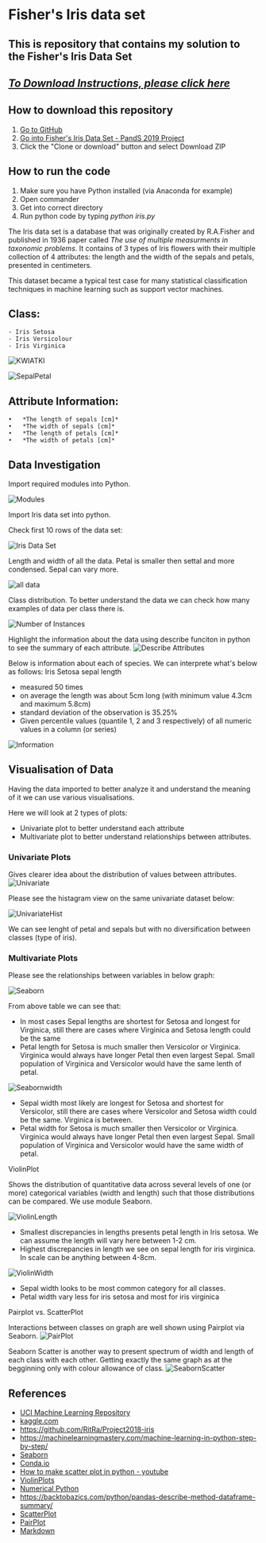 # **Fisher's Iris data set**
## This is repository that contains my solution to the Fisher's Iris Data Set 
## [*To Download Instructions, please click here*](https://github.com/ianmcloughlin/project-pands/raw/master/project.pdf)

## How to download this repository  

1. [Go to GitHub](https://github.com/kmieluu)
2. [Go into Fisher's Iris Data Set - PandS 2019 Project](https://github.com/kmieluu/Fisher-s-Iris-Data-Set---PandS-2019-Project)
3. Click the "Clone or download" button and select Download ZIP

## How to run the code

1. Make sure you have Python installed (via Anaconda for example)
2. Open commander
3. Get into correct directory
4. Run python code by typing *python iris.py*

The Iris data set is a database that was originally created by R.A.Fisher and published in 1936 paper called *The use of multiple measurments in taxonomic problems*. It contains of 3 types of Iris flowers with their multiple collection of 4 attributes: the length and the width of the sepals and petals, presented in centimeters.

This dataset became a typical test case for many statistical classification techniques in machine learning such as support vector machines.


## Class:
    - Iris Setosa
    - Iris Versicolour
    - Iris Virginica


![KWIATKI](https://user-images.githubusercontent.com/47505151/56806631-625ec480-6824-11e9-9108-665023156900.PNG)

![SepalPetal](https://github.com/kmieluu/Fisher-s-Iris-Data-Set---PandS-2019-Project/blob/master/Images/sepalpetal.png)



## Attribute Information: 
    •	*The length of sepals [cm]*
    •	*The width of sepals [cm]*
    •	*The length of petals [cm]*
    •	*The width of petals [cm]*

## Data Investigation

Import required modules into Python.

![Modules](https://github.com/kmieluu/Fisher-s-Iris-Data-Set---PandS-2019-Project/blob/master/Images/modules.PNG)

Import Iris data set into python.

Check first 10 rows of the data set:

![Iris Data Set](https://github.com/kmieluu/Fisher-s-Iris-Data-Set---PandS-2019-Project/blob/master/Images/IrisTop10.PNG)

Length and width of all the data.
Petal is smaller then settal and more condensed. Sepal can vary more.

![all data](https://github.com/kmieluu/Fisher-s-Iris-Data-Set---PandS-2019-Project/blob/master/Images/petalsetallengthgraph.png)

Class distribution.
To better understand the data we can check how many examples of data per class there is.
<br>

![Number of Instances](https://github.com/kmieluu/Fisher-s-Iris-Data-Set---PandS-2019-Project/blob/master/Images/NoI.PNG)

Highlight the information about the data using describe funciton in python to see the summary of each attribute.
![Describe Attributes](https://github.com/kmieluu/Fisher-s-Iris-Data-Set---PandS-2019-Project/blob/master/Images/attrdescr.PNG)

Below is information about each of species. 
We can interprete what's below as follows:
Iris Setosa sepal length 
* measured 50 times
* on average the length was about 5cm long (with minimum value 4.3cm and maximum 5.8cm)
* standard deviation of the observation is 35.25%
* Given percentile values (quantile 1, 2 and 3 respectively) of all numeric values in a column (or series)

![Information](https://github.com/kmieluu/Fisher-s-Iris-Data-Set---PandS-2019-Project/blob/master/Images/Informationaboutdata.PNG)



##  Visualisation of Data

Having the data imported to better analyze it and understand the meaning of it we can use various visualisations.

Here we will look at 2 types of plots:
- Univariate plot to better understand each attribute
- Multivariate plot to better understand relationships between attributes.

### Univariate Plots
Gives clearer idea about the distribution of values between attributes.
![Univariate](https://github.com/kmieluu/Fisher-s-Iris-Data-Set---PandS-2019-Project/blob/master/Images/Univariate.PNG)

Please see the histagram view on the same univariate dataset below:
<br>

![UnivariateHist](https://github.com/kmieluu/Fisher-s-Iris-Data-Set---PandS-2019-Project/blob/master/Images/UnivariateHist.PNG)

We can see lenght of petal and sepals but with no diversification between classes (type of iris).

### Multivariate Plots
Please see the relationships between variables in below graph:

![Seaborn](https://github.com/kmieluu/Fisher-s-Iris-Data-Set---PandS-2019-Project/blob/master/Images/seaborn.png)

From above table we can see that:
* In most cases Sepal lengths are shortest for Setosa and longest for Virginica, still there are cases where Virginica and Setosa length could be the same
* Petal length for Setosa is much smaller then Versicolor or Virginica. Virginica would always have longer Petal then even largest Sepal. Small population of Virginica and Versicolor would have the same lenth of petal.


![Seabornwidth](https://github.com/kmieluu/Fisher-s-Iris-Data-Set---PandS-2019-Project/blob/master/Images/seabornwidth.png)

* Sepal width most likely are longest for Setosa and shortest for Versicolor, still there are cases where Versicolor and Setosa width could be the same. Virginica is between. 
* Petal width for Setosa is much smaller then Versicolor or Virginica. Virginica would always have longer Petal then even largest Sepal. Small population of Virginica and Versicolor would have the same width of petal.


ViolinPlot 

Shows the distribution of quantitative data across several levels of one (or more) categorical variables (width and length) such that those distributions can be compared. We use module Seaborn.


![ViolinLength](https://github.com/kmieluu/Fisher-s-Iris-Data-Set---PandS-2019-Project/blob/master/Images/ViolinLength.PNG)

* Smallest discrepancies in lengths presents petal length in Iris setosa. We can assume the length will vary here between 1-2 cm. 
* Highest discrepancies in length we see on sepal length for iris virginica. In scale can be anything between 4-8cm.


![ViolinWidth](https://github.com/kmieluu/Fisher-s-Iris-Data-Set---PandS-2019-Project/blob/master/Images/ViolinWidth.PNG)

* Sepal width looks to be most common category for all classes. 
* Petal width vary less for iris setosa and most for iris virginica

Pairplot vs. ScatterPlot

Interactions between classes on graph are well shown using Pairplot via Seaborn. 
![PairPlot](https://github.com/kmieluu/Fisher-s-Iris-Data-Set---PandS-2019-Project/blob/master/Images/pairplot.PNG)

Seaborn Scatter is another way to present spectrum of width and length of each class with each other. 
Getting exactly the same graph as at the begginning only with colour allowance of class.
![SeabornScatter](https://github.com/kmieluu/Fisher-s-Iris-Data-Set---PandS-2019-Project/blob/master/Images/seabornscatter.PNG)



## References

- [UCI Machine Learning Repository](http://archive.ics.uci.edu/ml/datasets/Iris)
- [kaggle.com](https://www.kaggle.com/lalitharajesh/iris-dataset-exploratory-data-analysis)
- https://github.com/RitRa/Project2018-iris
- https://machinelearningmastery.com/machine-learning-in-python-step-by-step/
- [Seaborn](https://seaborn.pydata.org/introduction.html)
- [Conda.io](https://conda.io/projects/conda/en/latest/user-guide/tasks/manage-environments.html#activating-an-environment)
- [How to make scatter plot in python - youtube](https://www.youtube.com/watch?v=TexdD7t0IKU)
- [ViolinPlots](http://seaborn.pydata.org/generated/seaborn.violinplot.html#seaborn.violinplot)
- [Numerical Python](https://www.tutorialspoint.com/numpy)
- https://backtobazics.com/python/pandas-describe-method-dataframe-summary/
- [ScatterPlot](https://scipy-lectures.org/packages/scikit-learn/auto_examples/plot_iris_scatter.html)
- [PairPlot](https://mylearningsinaiml.wordpress.com/2018/11/21/pair-plots/)
- [Markdown](https://guides.github.com/features/mastering-markdown/)
